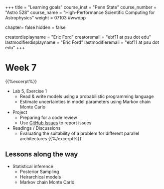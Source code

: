 +++
title = "Learning goals"
course_inst = "Penn State"
course_number = "Astro 528"
course_name = "High-Performance Scientific Computing for Astrophysics"
weight = 07103  #wwdpp

chapter= false
hidden = false

creatordisplayname = "Eric Ford"
creatoremail = "ebf11 at psu dot edu"
lastmodifierdisplayname = "Eric Ford"
lastmodifieremail = "ebf11 at psu dot edu"
+++

# Week 7
{{%excerpt%}}
- Lab 5, Exercise 1
   - Read & write models using a probabilistic programming language
   - Estimate uncertainties in model parameters using Markov chain Monte Carlo
- Project
   - Preparing for a code review
   - Use [GitHub Issues](https://guides.github.com/features/issues/) to report issues
- Readings / Discussions
   - Evaluating the suitability of a problem for different parallel architectures
{{%/excerpt%}}

## Lessons along the way
- Statistical inference
   - Posterior Sampling
   - Heirarchical models
   - Markov chain Monte Carlo
